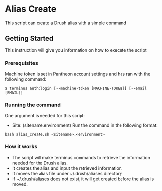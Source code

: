 # Alias Create
This script can create a Drush alias with a simple command

## Getting Started
This instruction will give you information on how to execute the script

### Prerequisites
Machine token is set in Pantheon account settings and has ran with the following command:
```
$ terminus auth:login [--machine-token [MACHINE-TOKEN]] [--email [EMAIL]]
```


### Running the command
One argument is needed for this script: 
* Site: (sitename.environment)
Run the command in the following format:
```
bash alias_create.sh <sitename>.<environment>
```

### How it works
* The script will make terminus commands to retrieve the information needed for the Drush alias. 
* It creates the alias and input the retrieved information. 
* It moves the alias file under ~/.drush/aliases directory
* If ~/.drush/aliases does not exist, it will get created before the alias is moved. 